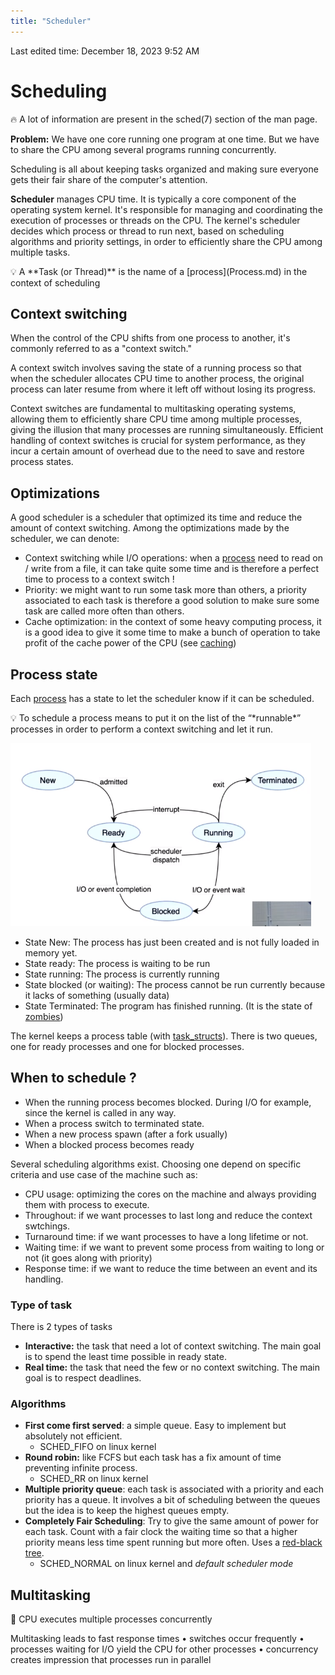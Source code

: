 ```yaml
---
title: "Scheduler"
---
```

Last edited time: December 18, 2023 9:52 AM

# Scheduling

<aside>
🔥 A lot of information are present in the sched(7) section of the man page.

</aside>

**Problem:** We have one core running one program at one time. But we have to share the CPU among several programs running concurrently.

Scheduling is all about keeping tasks organized and making sure everyone gets their fair share of the computer's attention.

**Scheduler** manages CPU time. It is typically a core component of the operating system kernel. It's responsible for managing and coordinating the execution of processes or threads on the CPU. The kernel's scheduler decides which process or thread to run next, based on scheduling algorithms and priority settings, in order to efficiently share the CPU among multiple tasks.

<aside>
💡 A **Task (or Thread)** is the name of a [process](Process.md) in the context of scheduling

</aside>

## Context switching

When the control of the CPU shifts from one process to another, it's commonly referred to as a "context switch."

A context switch involves saving the state of a running process so that when the scheduler allocates CPU time to another process, the original process can later resume from where it left off without losing its progress.

Context switches are fundamental to multitasking operating systems, allowing them to efficiently share CPU time among multiple processes, giving the illusion that many processes are running simultaneously. Efficient handling of context switches is crucial for system performance, as they incur a certain amount of overhead due to the need to save and restore process states.

## Optimizations

A good scheduler is a scheduler that optimized its time and reduce the amount of context switching. Among the optimizations made by the scheduler, we can denote:

- Context switching while I/O operations: when a [process](Process.md) need to read on / write from a file, it can take quite some time and is therefore a perfect time to process to a context switch !
- Priority: we might want to run some task more than others, a priority associated to each task is therefore a good solution to make sure some task are called more often than others.
- Cache optimization: in the context of some heavy computing process, it is a good idea to give it some time to make a bunch of operation to take profit of the cache power of the CPU (see [caching](RAM%20management/Paging.md))

## Process state

Each [process](Process.md) has a state to let the scheduler know if it can be scheduled.

<aside>
💡 To schedule a process means to put it on the list of the “*runnable*” processes in order to perform a context switching and let it run.

</aside>

![Untitled](Scheduler/Untitled.png)

- State New: The process has just been created and is not fully loaded in memory yet.
- State ready: The process is waiting to be run
- State running: The process is currently running
- State blocked (or waiting): The process cannot be run currently because it lacks of something (usually data)
- State Terminated: The program has finished running. (It is the state of [zombies](Process.md))

The kernel keeps a process table (with [task_structs](https://stackoverflow.com/questions/56531880/how-does-the-kernel-use-task-struct)). There is two queues, one for ready processes and one for blocked processes.

## When to schedule ?

- When the running process becomes blocked. During I/O for example, since the kernel is called in any way.
- When a process switch to terminated state.
- When a new process spawn (after a fork usually)
- When a blocked process becomes ready

Several scheduling algorithms exist. Choosing one depend on specific criteria and use case of the machine such as:

- CPU usage: optimizing the cores on the machine and always providing them with process to execute.
- Throughout: if we want processes to last long and reduce the context swtchings.
- Turnaround time: if we want processes to have a long lifetime or not.
- Waiting time: if we want to prevent some process from waiting to long or not (it goes along with priority)
- Response time: if we want to reduce the time between an event and its handling.

### Type of task

There is 2 types of tasks

- **Interactive:** the task that need a lot of context switching. The main goal is to spend the least time possible in ready state.
- **Real time:** the task that need the few or no context switching. The main goal is to respect deadlines.

### Algorithms

- **First come first served**: a simple queue. Easy to implement but absolutely not efficient.
    - SCHED_FIFO on linux kernel
- **Round robin:** like FCFS but each task has a fix amount of time preventing infinite process.
    - SCHED_RR on linux kernel
- **Multiple priority queue**: each task is associated with a priority and each priority has a queue. It involves a bit of scheduling between the queues but the idea is to keep the highest queues empty.
- **Completely Fair Scheduling**: Try to give the same amount of power for each task. Count with a fair clock the waiting time so that a higher priority means less time spent running but more often. Uses a [red-black tree](https://en.wikipedia.org/wiki/Red%E2%80%93black_tree).
    - SCHED_NORMAL on linux kernel and *default scheduler mode*

## Multitasking

<aside>
💭 CPU executes multiple processes concurrently

</aside>

Multitasking leads to fast response times
• switches occur frequently
• processes waiting for I/O yield the CPU for other processes
• concurrency creates impression that processes run in parallel

